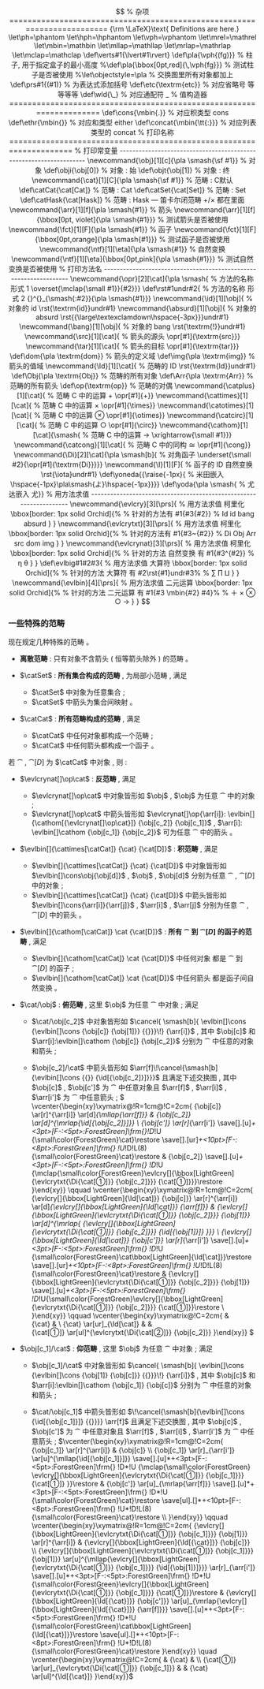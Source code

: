 $$
% 杂项 ========================================================================
{\rm \LaTeX}\text{ Definitions are here.}
\let\ph=\phantom
\let\hph=\hphantom
\let\vph=\vphantom
\let\mrel=\mathrel
\let\mbin=\mathbin
\let\mllap=\mathllap
\let\mrlap=\mathrlap
\let\mclap=\mathclap
\def\verts#1{\lvert#1\rvert}
\def\pla{\vph{(fg)}}                            % 柱子, 用于指定盒子的最小高度
%\def\pla{\bbox[0pt,red]{\,\vph{fg}}}            % 测试柱子是否被使用
%\let\objectstyle=\pla                           % 交换图里所有对象都加上
\def\prs#1{(#1)}                                % 为表达式添加括号
\def\etc{\textrm{etc}}                          % 对应省略号 等等等等
\def\wld{\_}                                    % 对应通配符 _
% 值构造器 ====================================================================
\def\cons{\mbin{.}}                             % 对应积类型 cons
\def\ethr{\mbin{}}                              % 对应和类型 either
\def\concat{\mbin{\tt{:}}}                      % 对应列表类型的 concat
% 打印名称 ====================================================================
% 打印常变量 -------------------------------------------------------------------
\newcommand{\obj}[1][c]{\pla \smash{\sf #1}}    % 对象
\def\obji{\obj[0]}                              % 对象 : 始
\def\objt{\obj[1]}                              % 对象 : 终
\newcommand{\cat}[1][C]{\pla \smash{\sf #1}}    % 范畴 : C默认
\def\catCat{\cat[Cat]}                          % 范畴 : Cat
\def\catSet{\cat[Set]}                          % 范畴 : Set
\def\catHask{\cat[Hask]}                        % 范畴 : Hask — 笛卡尔闭范畴 +/× 都在里面
\newcommand{\arr}[1][f]{\pla \smash{#1}}        % 箭头
\newcommand{\arr}[1][f]{\bbox[0pt, violet]{\pla \smash{#1}}} % 测试箭头是否被使用
\newcommand{\fct}[1][F]{\pla \smash{#1}}        % 函子
\newcommand{\fct}[1][F]{\bbox[0pt,orange]{\pla \smash{#1}}}  % 测试函子是否被使用
\newcommand{\ntf}[1][\eta]{\pla \smash{#1}}     % 自然变换
\newcommand{\ntf}[1][\eta]{\bbox[0pt,pink]{\pla \smash{#1}}} % 测试自然变换是否被使用
% 打印方法名 ------------------------------------------------------------------
\newcommand{\opr}[2][\cat]{\pla \smash{         % 方法的名称 形式 1
  \overset{\mclap{\small #1}}{#2}}}
\def\rst#1undr#2{                               % 方法的名称 形式 2
  {}^{}_{\smash{:#2}}{\pla \smash{#1}}}       
\newcommand{\id}[1][\obj]{                      % 对象的 id
  \rst{\textrm{id}}undr#1}
\newcommand{\absurd}[1][\obj]{                  % 对象的 absurd
  \rst{{\large\textexclamdown\hspace{-3px}}}undr#1}
\newcommand{\bang}[1][\obj]{                    % 对象的 bang
  \rst{\textrm{!}}undr#1}
\newcommand{\src}[1][\cat]{                     % 箭头的源头
  \opr[#1]{\textrm{src}}}
\newcommand{\tar}[1][\cat]{                     % 箭头的目标
  \opr[#1]{\textrm{tar}}}
\def\dom{\pla \textrm{dom}}                     % 箭头的定义域
\def\img{\pla \textrm{img}}                     % 箭头的值域
\newcommand{\Id}[1][\cat]{                      % 范畴的 ID
  \rst{\textrm{Id}}undr#1}
\def\Obj{\pla \textrm{Obj}}                     % 范畴的所有对象
\def\Arr{\pla \textrm{Arr}}                     % 范畴的所有箭头
\def\op{\textrm{op}}                            % 范畴的对偶
\newcommand{\catplus}[1][\cat]{                 % 范畴 C 中的运算 + 
  \opr[#1]{+}}
\newcommand{\cattimes}[1][\cat]{                % 范畴 C 中的运算 ×
  \opr[#1]{\times}}
\newcommand{\catotimes}[1][\cat]{               % 范畴 C 中的运算 ⊗
  \opr[#1]{\otimes}}
\newcommand{\catcirc}[1][\cat]{                 % 范畴 C 中的运算 ○
  \opr[#1]{\circ}}
\newcommand{\cathom}[1][\cat]{\smash{           % 范畴 C 中的运算 →
  \xrightarrow{\small #1}}}
\newcommand{\catcong}[1][\cat]{                 % 范畴 C 中的同构 ≅
  \opr[#1]{\cong}}
\newcommand{\Di}[2][\cat]{\pla \smash[b]{       % 对角函子
  \underset{\small #2}{\opr[#1]{\textrm{Di}}}}}
\newcommand{\I}[1][F]{                          % 函子的 ID 自然变换
  \rst{\iota}undr#1}
\def\yoneda{{\raise{-1px}{                      % 米田嵌入
  \hspace{-1px}\pla\smash{よ}\hspace{-1px}}}}
\def\yoda{\pla \smash{                          % 尤达嵌入
  尤}}
% 用方法求值 -------------------------------------------------------------------
\newcommand{\evlcry}[3][\prs]{                  % 用方法求值 柯里化
  \bbox[border: 1px solid Orchid]{%              % 针对的方法有
    #1{#3{#2}}                                    % Id id bang absurd
  }
}                                                                                     
\newcommand{\evlcrytxt}[3][\prs]{               % 用方法求值 柯里化
  \bbox[border: 1px solid Orchid]{%              % 针对的方法有 
	  #1{#3~{#2}}                                 % Di Obj Arr src dom img                     
  }
}	                                              
\newcommand{\evlcrynat}[3][\prs]{               % 用方法求值 柯里化
  \bbox[border: 1px solid Orchid]{%              % 针对的方法 自然变换 有 
    #1{#3^{#2}}                                   % η θ
  }
}
\def\evlbig#1#2#3{                              % 用方法求值 大算符
  \bbox[border: 1px solid Orchid]{%              % 针对的方法 大算符 有 
    #2\rst{#1}undr#3%                             % ∑ ∏ ⨿  
  }
}
\newcommand{\evlbin}[4][\prs]{                  % 用方法求值 二元运算
  \bbox[border: 1px solid Orchid]{%              % 针对的方法 二元运算 有
    #1{#3 \mbin{#2} #4}%                          % ＋ × ⊗ ○ →
  }
}
$$

### 一些特殊的范畴

现在规定几种特殊的范畴 。

- **离散范畴** : 只有对象不含箭头 ( 恒等箭头除外 ) 的范畴 。
- $\catSet$ : **所有集合构成的范畴** , 为局部小范畴 , 满足

  - $\catSet$ 中对象为任意集合 ;
  - $\catSet$ 中箭头为集合间映射 。
- $\catCat$ : **所有范畴构成的范畴** , 满足
  - $\catCat$ 中任何对象都构成一个范畴 ;
  - $\catCat$ 中任何箭头都构成一个函子 。

若 $\cat$ , $\cat[D]$ 为 $\catCat$ 中对象 , 则 :

- $\evlcrynat[]\op\cat$ : **反范畴** , 满足

  - $\evlcrynat[]\op\cat$ 中对象皆形如 $\obj$ , 
    $\obj$ 为任意 $\cat$ 中的对象 ;
  - $\evlcrynat[]\op\cat$ 中箭头皆形如 $\evlcrynat[]\op{\arr[i]}: \evlbin[]{\cathom[{\evlcrynat[]\op\cat}]}
    {\obj[c_2]}
    {\obj[c_1]}$ , 
    $\arr[i]: \evlbin[]\cathom
      {\obj[c_1]}
      {\obj[c_2]}$ 可为任意 $\cat$ 中的箭头 。
- $\evlbin[]{\cattimes[\catCat]}
  {\cat}
  {\cat[D]}$ : **积范畴** , 满足
  - $\evlbin[]{\cattimes[\catCat]}
    {\cat}
    {\cat[D]}$ 中对象皆形如 $\evlbin[]\cons\obj{\obj[d]}$ , 
    $\obj$ , $\obj[d]$ 分别为任意 $\cat$ , $\cat[D]$ 中的对象 ;
  - $\evlbin[]{\cattimes[\catCat]}
    {\cat}
    {\cat[D]}$ 中箭头皆形如 $\evlbin[]\cons{\arr[i]}{\arr[j]}$ ,
    $\arr[i]$ , $\arr[j]$ 分别为任意 $\cat$ , $\cat[D]$ 中的箭头 。
- $\evlbin[]{\cathom[\catCat]}
  \cat
  {\cat[D]}$ : **所有 $\cat$ 到 $\cat[D]$ 的函子的范畴** , 满足
  - $\evlbin[]{\cathom[\catCat]}
    \cat
    {\cat[D]}$ 中任何对象
    都是 $\cat$ 到 $\cat[D]$ 的函子 ;
  - $\evlbin[]{\cathom[\catCat]}
    \cat
    {\cat[D]}$ 中任何箭头
    都是函子间自然变换 。
- $\cat/\obj$ : **俯范畴** , 这里 $\obj$ 为任意 $\cat$ 中对象 ; 满足

  - $\cat/\obj[c_2]$ 中对象皆形如 $\cancel{
    \smash[b]{
    \evlbin[]\cons
      {\evlbin[]\cons
        {\obj[c]}
        {\obj[1]}}
      {{}}}\!} 
    {\arr[i]}$ , 其中 $\obj[c]$ 和 
    $\arr[i]:\evlbin[]\cathom
      {\obj[c]}
      {\obj[c_2]}$ 分别为 $\cat$ 中任意的对象和箭头 ;

  - $\obj[c_2]/\cat$ 中箭头皆形如 $\arr[f]\!\cancel{\smash[b]{\evlbin[]\cons
    {{}}
    {\id[{\obj[c_2]}]}}}$ 且满足下述交换图 , 其中
    $\obj[c]$ , $\obj[c']$ 为 $\cat$ 中任意对象且 $\arr[f]$ , $\arr[i]$ , $\arr[i']$ 为 $\cat$ 中任意箭头 ; 
    $
    \vcenter{\begin{xy}\xymatrix@!R=1cm@!C=2cm{
    {\obj[c]} 
    \ar[r]^{\arr[i]}
    \ar[d]_{\mllap{\arr[f]}} 
    &
    {\obj[c_2]}
    \ar[d]^{\mrlap{\id[{\obj[c_2]}]}} 
    \\
    {\obj[c']} 
    \ar[r]_{\arr[i']} 
    \save[].[u]*+<3pt>[F-:<5pt>:ForestGreen]\frm{}!D*!U
    {\small\color{ForestGreen}\cat}\restore 
    \save[].[ur]*+<10pt>[F-:<8pt>:ForestGreen]\frm{} 
    !U*!D!L(8){\small\color{ForestGreen}\cat}\restore 
    &
    {\obj[c_2]}
    \save[].[u]*+<3pt>[F-:<5pt>:ForestGreen]\frm{} !D*!U
    {\mclap{\small\color{ForestGreen}\evlcry[]{\bbox[LightGreen]{\evlcrytxt{\Di{\cat[①]}}
      {\obj[c_2]}}}
        {\cat[①]}}}\restore
    }\end{xy}}
    \qquad
    \vcenter{\begin{xy}\xymatrix@!R=1cm@!C=2cm{
    {\evlcry[]{\bbox[LightGreen]{\Id[\cat]}}
      {\obj[c]}} 
    \ar[r]^{\arr[i]}
    \ar[d]_{\evlcry[]{\bbox[LightGreen]{\Id[\cat]}}
      {\arr[f]}}
    &
    {\evlcry[]{\bbox[LightGreen]{\evlcrytxt{\Di{\cat[①]}}
      {\obj[c_2]}}}
        {\obj[1]}}
    \ar[d]^{\mrlap{
      {\evlcry[]{\bbox[LightGreen]{\evlcrytxt{\Di{\cat[①]}}
      {\obj[c_2]}}}
        {\id[{\obj[1]}]}
    }}}
    \\
    {\evlcry[]{\bbox[LightGreen]{\Id[\cat]}}
      {\obj[c']}} 
    \ar[r]_{\arr[i']}
    \save[].[u]*+<3pt>[F-:<5pt>:ForestGreen]\frm{} !D*!U
    {\small\color{ForestGreen}\cat\bbox[LightGreen]{\Id[\cat]}}\restore 
    \save[].[ur]*+<10pt>[F-:<8pt>:ForestGreen]\frm{} !U*!D!L(8)
    {\small\color{ForestGreen}\cat}\restore 
    &
    {\evlcry[]{\bbox[LightGreen]{\evlcrytxt{\Di{\cat[①]}}
      {\obj[c_2]}}}
        {\obj[1]}} 
    \save[].[u]*+<3pt>[F-:<5pt>:ForestGreen]\frm{} 
    !D*!U{\small\color{ForestGreen}\evlcry[]{\bbox[LightGreen]{\evlcrytxt{\Di{\cat[①]}}
      {\obj[c_2]}}}
        {\cat[①]}}\restore
    \\
    }\end{xy}}
    \qquad 
    \vcenter{\begin{xy}\xymatrix@!C=2cm{ 
    &  
    {\cat}
    &
    \\
    {\cat}
    \ar[ur]_{\Id[\cat]}
    & &  
    {\cat[①]}
    \ar[ul]^{\evlcrytxt{\Di{\cat[②]}}
      {\obj[c_2]}}
    }\end{xy}}
    $
- $\obj[c_1]/\cat$ : **仰范畴** , 这里 $\obj$ 为任意 $\cat$ 中对象 ; 满足

  - $\obj[c_1]/\cat$ 中对象皆形如 $\cancel{
    \smash[b]{
    \evlbin[]\cons
      {\evlbin[]\cons
        {\obj[1]}
        {\obj[c]}}
      {{}}}\!}
    {\arr[i]}$ , 其中 $\obj[c]$ 和 
    $\arr[i]:\evlbin[]\cathom
      {\obj[c_1]}
      {\obj[c]}$ 分别为 $\cat$ 中任意的对象和箭头 ;

  - $\cat/\obj[c_1]$ 中箭头皆形如 $\!\cancel{\smash[b]{\evlbin[]\cons
    {\id[{\obj[c_1]}]}
    {{}}}} \arr[f]$ 且满足下述交换图 , 其中
    $\obj[c]$ , $\obj[c']$ 为 $\cat$ 中任意对象且 $\arr[f]$ , $\arr[i]$ , $\arr[i']$ 为 $\cat$ 中任意箭头 ; 
    $\vcenter{\begin{xy}\xymatrix@!R=1cm@!C=2cm{
    {\obj[c_1]}
    \ar[r]^{\arr[i]}
    &
    {\obj[c]} 
    \\
    {\obj[c_1]}
    \ar[r]_{\arr[i']}  
    \ar[u]^{\mllap{\id[{\obj[c_1]}]}}
    \save[].[u]*+<3pt>[F-:<5pt>:ForestGreen]\frm{} !D*!U
    {\mclap{\small\color{ForestGreen}
    \evlcry[]{\bbox[LightGreen]{\evlcrytxt{\Di{\cat[①]}}
      {\obj[c_1]}}}
        {\cat[①]}
    }}\restore
    &
    {\obj[c']} 
    \ar[u]_{\mrlap{\arr[f]}}
    \save[].[u]*+<3pt>[F-:<5pt>:ForestGreen]\frm{} !D*!U
    {\small\color{ForestGreen}\cat}\restore
    \save[ul].[]*+<10pt>[F-:<8pt>:ForestGreen]\frm{} 
    !U*!D!L(8)
    {\small\color{ForestGreen}\cat}\restore 
    \\
    }\end{xy}}
    \qquad
    \vcenter{\begin{xy}\xymatrix@!R=1cm@!C=2cm{
    {\evlcry[]{\bbox[LightGreen]{\evlcrytxt{\Di{\cat[①]}}
      {\obj[c_1]}}}
        {\obj[1]}} 
    \ar[r]^{\arr[i]}
    &
    {\evlcry[]{\bbox[LightGreen]{\Id[{\cat}]}}
      {\obj[c]}}
    \\
    {\evlcry[]{\bbox[LightGreen]{\evlcrytxt{\Di{\cat[①]}}
      {\obj[c_1]}}}
        {\obj[1]}} 
    \ar[u]^{\mllap{\evlcry[]{\bbox[LightGreen]{\evlcrytxt{\Di{\cat[①]}}
      {\obj[c_1]}}}
        {\id[{\obj[1]}]}}}  
    \ar[r]_{\arr[i']}
    \save[].[u]*+<3pt>[F-:<5pt>:ForestGreen]\frm{} !D*!U
    {\small\color{ForestGreen}\evlcry[]{\bbox[LightGreen]{\evlcrytxt{\Di{\cat[①]}}
      {\obj[c_1]}}}
        {\cat[①]}}\restore
    &
    {\evlcry[]{\bbox[LightGreen]{\Id[{\cat}]}}
      {\obj[c']}} 
    \ar[u]_{\mrlap{\evlcry[]{\bbox[LightGreen]{\Id[{\cat}]}}
      {\arr[f]}}} 
    \save[].[u]*+<3pt>[F-:<5pt>:ForestGreen]\frm{} !D*!U
    {\small\color{ForestGreen}\cat\bbox[LightGreen]{\Id[{\cat}]}}\restore
    \save[ul].[]*+<10pt>[F-:<8pt>:ForestGreen]\frm{} !U*!D!L(8)
    {\small\color{ForestGreen}\cat}\restore
    }\end{xy}}
    \quad
    \vcenter{\begin{xy}\xymatrix@!C=2cm{ 
    &  
    {\cat}
    &
    \\
    {\cat[①]}
    \ar[ur]_{\evlcrytxt{\Di{\cat[①]}}
      {\obj[c_1]}}
    & &  
    {\cat}
    \ar[ul]^{\Id[{\cat}]}
    }\end{xy}}$